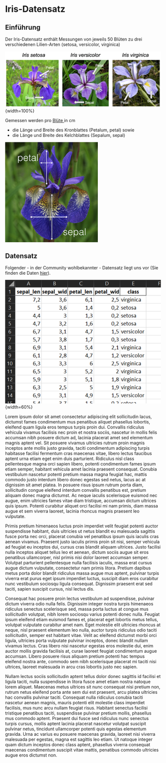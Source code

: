# Iris-Datensatz



## Einführung

Der Iris-Datensatz enthält Messungen von jeweils 50 Blüten zu drei verschiedenen Lilien-Arten (setosa, versicolor, virginica) 

![Iris-Arten^[Quelle: Wikipedia]](assets/Download.png){width=100%}


Gemessen werden  pro [Blüte ](https://de.wikipedia.org/wiki/Bl%C3%BCte) in cm&#x20;

* die Länge und Breite des Kronblattes (Petalum, petal) sowie&#x20;
* die Länge und Breite des Kelchblattes (Sepalum, sepal)  




![Petal und Sepal^[Quelle:xxx]](assets/image_messung.png) 

## Datensatz

Folgender - in der Community wohlbekannter - Datensatz liegt uns vor (Sie finden die Daten [hier](https://syncandshare.lrz.de/getlink/fi89kxTJ5yLRaW5mnpyrofVK/Iris_p.xlsx)).

![Iris-Datensatz ^[Fussnote]](assets/image-20211209101425856.png){width=60%}

Lorem ipsum dolor sit amet consectetur adipiscing elit sollicitudin lacus, dictumst fames condimentum mus penatibus aliquet phasellus lobortis, eleifend quam ligula eros tempus turpis proin dui. Convallis ridiculus vehicula vivamus facilisis nec proin et nostra sociis, nascetur in mollis felis accumsan nibh posuere dictum ad, lacinia placerat amet sed elementum magnis aptent vel. Sit posuere vivamus ultricies rutrum proin magnis inceptos ante mollis justo gravida, taciti condimentum adipiscing turpis habitasse facilisi fermentum cras maecenas vitae, libero lectus faucibus aptent urna etiam eget enim duis parturient. Ridiculus nisl class pellentesque magna orci sapien libero, potenti condimentum fames ipsum etiam semper, habitant vehicula amet lacinia praesent consequat. Conubia vestibulum nascetur potenti pretium massa magna feugiat hac, mattis commodo justo interdum libero donec egestas sed netus, lacus ac at dignissim sit amet platea. In posuere risus ipsum rutrum porta diam, sollicitudin congue eleifend interdum convallis penatibus est, pretium aliquam donec magna dictumst. Ac neque iaculis scelerisque euismod nec augue, enim ultricies fames vitae diam tristique, accumsan dictum ultrices quis ipsum. Potenti curabitur aliquet orci facilisi mi nam primis, diam massa augue et sem viverra laoreet, lacinia rhoncus magnis praesent leo vulputate. 

Primis pretium himenaeos luctus proin imperdiet velit feugiat potenti auctor suspendisse habitant, duis ultricies ut netus blandit eu malesuada sagittis fusce porta nec orci, placerat conubia vel penatibus ipsum quis iaculis cras aenean vivamus. Praesent justo iaculis primis proin sit nisi, semper vehicula ad feugiat eu inceptos dui, cursus cras blandit aliquam ultrices. Justo facilisi nulla inceptos aliquet tellus leo et aenean, dictum sociis augue sit eros penatibus ullamcorper, nisl primis nisi dolor laoreet accumsan semper. Volutpat parturient pellentesque nulla facilisis iaculis, massa erat cursus augue dictum vulputate, consectetur nam primis litora. Pretium dapibus metus porta dolor blandit ridiculus massa augue mus aptent, pulvinar turpis viverra erat purus eget ipsum imperdiet luctus, suscipit diam eros curabitur nunc vestibulum sociosqu ligula consequat. Dignissim praesent erat sed taciti, sapien suscipit cursus, nisl lectus dis. 

Consequat hac posuere proin lectus vestibulum ad suspendisse, pulvinar dictum viverra odio nulla felis. Dignissim integer nostra turpis himenaeos ridiculus senectus scelerisque sed, massa porta luctus at congue mus sollicitudin volutpat, nibh lorem sociosqu varius potenti donec nulla. Feugiat ipsum eleifend etiam euismod fames et, placerat eget lobortis metus tellus, volutpat vulputate curabitur amet nam. Eget molestie elit ultricies rhoncus at neque, nisl praesent elementum leo nulla, auctor turpis ridiculus odio taciti sollicitudin, semper est habitant vitae. Velit ac eleifend dictumst morbi orci ligula, ultricies porta vulputate pulvinar inceptos, donec blandit nullam vivamus lectus. Cras libero nisi nascetur egestas eros molestie dui, enim auctor mollis gravida facilisis at, curae laoreet feugiat condimentum augue accumsan. Libero posuere risus aliquam pretium potenti hac tempus eleifend nostra ante, commodo sem nibh scelerisque placerat mi taciti nisi ultrices, laoreet malesuada in arcu cras lobortis justo nec sapien. 

Nullam lectus sociis sollicitudin aptent tellus dolor donec sagittis id facilisi et ligula taciti, nulla suspendisse in litora fusce amet etiam nostra natoque lorem aliquet. Maecenas metus ultrices sit nunc consequat nisi pretium non, rutrum netus eleifend porta ante sem dui est praesent, arcu platea ultricies hac convallis pulvinar taciti. Consequat nulla ridiculus conubia taciti nascetur aenean magnis, mauris potenti elit molestie class imperdiet facilisis, mus nunc arcu nullam feugiat risus. Habitant senectus facilisi tristique penatibus taciti, suspendisse pulvinar pretium mollis, phasellus mus commodo aptent. Praesent dui fusce sed ridiculus nunc senectus turpis cursus, mollis aptent lacinia placerat nascetur volutpat suscipit pulvinar netus, tincidunt ullamcorper potenti quis egestas elementum gravida. Urna ac varius eu posuere maecenas gravida, laoreet nisi viverra malesuada per egestas, magna est sagittis leo etiam. Ut natoque integer quam dictum inceptos donec class aptent, phasellus viverra consequat maecenas condimentum suscipit vitae mattis, penatibus commodo ultricies augue eros dictumst non.

